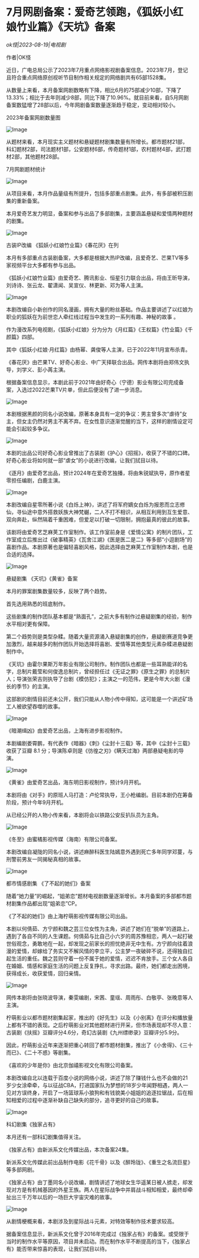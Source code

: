 # 7月网剧备案：爱奇艺领跑，《狐妖小红娘竹业篇》《天坑》备案

*ok怪|2023-08-19|电视剧*

作者|OK怪

近日，广电总局公示了2023年7月重点网络影视剧备案信息。2023年7月，登记且符合重点网络原创视听节目制作相关规定的网络剧共有65部1528集。

从数量上来看，本月备案网剧数略有下降，相比6月的75部减少10部，下降了13.33%；相比于去年则减少8部，同比下降了10.96%。就目前来看，自5月网剧备案数猛增了28部以后，今年网剧备案数量逐渐趋于稳定，变动相对较小。

2023年备案网剧数量图

![Image](https://mmbiz.qpic.cn/sz_mmbiz_jpg/Thf7MtZSy5LmOVSSJN4fiafkYGJpbjXlPlgf47jELoVzYrwqGNvibpwra8160skKFPrC0Re0Ad0siafTw59cU0jtA/640?wx_fmt=jpeg&wxfrom=13)

从题材来看，本月现实主义题材和悬疑题材剧集数量有所增长。都市题材21部，科幻题材2部，司法题材1部，公安题材6部，传奇题材1部，农村题材4部，武打题材2部，其他题材28部。

7月网剧题材统计

![Image](https://mmbiz.qpic.cn/sz_mmbiz_jpg/Thf7MtZSy5LmOVSSJN4fiafkYGJpbjXlPsQ9dSicMghnVKjzZkWV0d94UFRlGNj4yJPiczgibpaLU1XESIfUBXWibCw/640?wx_fmt=jpeg&wxfrom=5&wx_lazy=1&wx_co=1)

从项目来看，本月作品量级有所提升，包括多部重点剧集。此外，有多部被积压剧集的重新备案。

本月爱奇艺发力明显，备案和参与出品了多部剧集，主要涵盖悬疑和爱情两种题材的剧集。

![Image](https://mmbiz.qpic.cn/mmbiz_png/Thf7MtZSy5K5Tkyf8b8hrP3NfnsviakYylWrEpAL1w0oqvpENOT5kHsXicqRYQRJibNZ6Upseib0Zib5f3MegZ9zDbQ/640?wx_fmt=png&tp=wxpic&wxfrom=5&wx_lazy=1&wx_co=1)

古装IP改编 《狐妖小红娘竹业篇》《春花厌》在列

本月有多部重点古装剧备案，大多都是根据大热IP改编，且爱奇艺、芒果TV等多家视频平台大多都有参与出品。

《狐妖小红娘竹业篇》由爱奇艺、腾讯影业、恒星引力联合出品，将由王昕导演，刘诗诗、张云龙、翟潇闻、吴宣仪、林更新、邓为等人主演。

![Image](https://mmbiz.qpic.cn/sz_mmbiz_png/Thf7MtZSy5LmOVSSJN4fiafkYGJpbjXlPfMSeMZrKuuxrezC2cv2ANfNRVe2ehyeNbVOGRTVjnKtfCl6ApnCC2g/640?wx_fmt=png&wxfrom=5&wx_lazy=1&wx_co=1)

本剧改编自小新创作的同名漫画，拥有大量的粉丝基础。作品主要讲述了以红娘为职业的狐妖在为前世恋人牵红线过程当中发生的一系列有趣、神秘的故事 。

作为漫改系列电视剧，《狐妖小红娘》分为分为《月红篇》《王权篇》《竹业篇》《千颜篇》四部。

其中《狐妖小红娘·月红篇》由杨幂、龚俊等人主演，已于2022年11月宣布杀青。

《春花厌》由芒果TV、好奇心影业、中广天择联合出品。网传本剧将由郑伟文执导，刘学义、彭小苒主演。

根据备案信息显示，本剧此前于2021年由好奇心（宁德）影业有限公司完成备案，入选过2022芒果TV片单，但此后便没有了进一步消息。

![Image](https://mmbiz.qpic.cn/sz_mmbiz_png/Thf7MtZSy5LmOVSSJN4fiafkYGJpbjXlPURhHdrDI43UdoKCic7yvKWojDmV7HTuiaZduWuMqQpsqCFpVD46QoCzA/640?wx_fmt=png&wxfrom=5&wx_lazy=1&wx_co=1)

本剧根据黑颜的同名小说改编，原著本身具有一定的争议：男主曾多次“虐待”女主，但女主仍然对男主不离不弃。在女性意识逐渐觉醒的当下，这样的剧情设定可能会引起较多争议。

![Image](https://mmbiz.qpic.cn/sz_mmbiz_jpg/Thf7MtZSy5LmOVSSJN4fiafkYGJpbjXlPck6xPSqhOH48wnhsiavkoAvhwsuCo5IJSicL0M2D3eFnFg4zFgqMcUQQ/640?wx_fmt=jpeg&wxfrom=5&wx_lazy=1&wx_co=1)

本剧的出品公司好奇心影业曾推出了古装剧《护心》《招摇》，收获了不错的口碑。好奇心影业将如何就一部“虐女”的小说进行改编，让我们拭目以待。

《逐月》由爱奇艺出品，预计2024年在爱奇艺独播，将由朱锐斌执导，原作者星零担任编剧，白鹿主演。

![Image](https://mmbiz.qpic.cn/sz_mmbiz_png/Thf7MtZSy5LmOVSSJN4fiafkYGJpbjXlPL5Jn5xFc9mMWmMmQpDpft5tZwh99jfro7TiaaXscBh9XxRziaTxClk2w/640?wx_fmt=png&wxfrom=5&wx_lazy=1&wx_co=1)

本剧改编自星零所著小说《白烁上神》，讲述了将军府嫡女白烁为报恩而立志修仙，寻仙途中意外搭救妖族大神梵樾，二人不打不相识，从相互利用到互生爱意、双向奔赴，纵然隔着千重困难，但爱足以打破一切限制，拥抱最真的彼此的故事。

该剧将由爱奇艺芝麻荚工作室制作。该工作室前身是《爱情公寓》的制片团队，工作室成立后推出过《破事精英》《瓦舍江湖》《医是医二是二》等多部“小逗剧场”的喜剧作品。本剧原著也是偏轻喜剧风格，因此选择由芝麻荚工作室制作本剧，也是合适的选择。

![Image](https://mmbiz.qpic.cn/mmbiz_png/Thf7MtZSy5K5Tkyf8b8hrP3NfnsviakYyMAnff87gtknRnhcfmzhNiaQapwzkGich6miaAw869p4GweNHfQsOdQbhg/640?wx_fmt=png&tp=wxpic&wxfrom=5&wx_lazy=1&wx_co=1)

悬疑剧集 《天坑》《黄雀》备案

本月的罪案剧集数量较多，反映了两个趋势。

首先选用熟悉的班底制作。

这些剧集的制作团队基本都是“熟面孔”，之前大多有制作过悬疑剧集的经验，制作水平相对更有保障。

第二个趋势则是类型杂糅。随着大量资源涌入悬疑剧集的创作，悬疑剧赛道竞争更加激烈，越来越多的制作团队开始选择将喜剧、爱情等其他类型元素杂糅进悬疑剧制作中。

《天坑》由霍尔果斯万年影业有限公司制作。制作团队也都是一些耳熟能详的名字，总制片戴莹和何俊逸总制片，曾经担任过《无证之罪》《原生之罪》的总制片人；导演张荣吉则执导了台剧《模仿犯》；主演之一的范伟，更是今年大火剧《漫长的季节》的主演。

这部剧的剧情目前还未公开，我们只能从人物小传中得知，这可能是一个讲述矿场工人被欲望吞噬的故事。

![Image](https://mmbiz.qpic.cn/sz_mmbiz_png/Thf7MtZSy5LmOVSSJN4fiafkYGJpbjXlPI5VFdU8iaZaLBV5FDCP1tIsia0yZ59rLbUDrdYbqpkzB5SSop5BwhWTQ/640?wx_fmt=png&wxfrom=5&wx_lazy=1&wx_co=1)

《暗潮缉凶》由爱奇艺出品，上海有进步影视制作。

本剧编剧娄霄鹏，有代表作《暗器》《刺》《尘封十三载》等，其中《尘封十三载》收获了豆瓣 8.1 分；导演陈卓则是《彷徨之刃》《瞒天过海》两部悬疑电影的导演。

![Image](https://mmbiz.qpic.cn/sz_mmbiz_png/Thf7MtZSy5LmOVSSJN4fiafkYGJpbjXlPJQBgf7W7UkcTZwPMficpHXrHrA2Jhp3knaacKSge60c5ReJEibF5x14A/640?wx_fmt=png&wxfrom=5&wx_lazy=1&wx_co=1)

《黄雀》由爱奇艺出品，海东明日影视制作，预计9月开机。

本剧将由《对手》的原班人马打造：卢伦常执导，王小枪编剧。目前本剧仍在筹备阶段，预计今年9月开机。

从已经公开的人物小传来看，本剧将会以铁路公安反扒队员为主角。

![Image](https://mmbiz.qpic.cn/sz_mmbiz_png/Thf7MtZSy5LmOVSSJN4fiafkYGJpbjXlP9ypfJon7XJbYwPS5DPZamLWhHzvt1NNRicfFp6Zq3JDIYwjiaWica8MPg/640?wx_fmt=png&wxfrom=5&wx_lazy=1&wx_co=1)

《冬至》由蜜橘影视传媒（海南）有限公司备案。

本剧改编自凝陇的同名小说，讲述麻醉科医生陆嫣意外遇到死亡多年同学邓蔓，与刑警前男友一同揭秘真相的故事。

![Image](https://mmbiz.qpic.cn/mmbiz_png/Thf7MtZSy5K5Tkyf8b8hrP3NfnsviakYyavCfTj8DH8doSTZj0XUxkhRWhfEdudHPqlibIV2D1dCZnTd0Qg2Vuog/640?wx_fmt=png&tp=wxpic&wxfrom=5&wx_lazy=1&wx_co=1)

都市情感剧集 《了不起的她们》备案

随着“她力量”的崛起，“姐弟恋”题材电视剧数量逐渐增长。本月备案的多部都市题材剧集作品都出现“姐弟恋”CP。

《了不起的她们》由上海柠萌影视传媒有限公司出品。

本剧以何倩茹、方宁颜和魏之芸三位女性为主角，讲述了她们在“脱单”的道路上，遇到了各自不同的人生课题。何倩茹与比自己小六岁的周苏豫相恋，两人一起打破世俗观念，勇敢地在一起，却发现之前家长的担忧绝非无中生有。方宁颜向往着浪漫的爱情，却嫁给了务实又不解风情的李立平，公主梦一夜破碎不说，还得独自扛起生活的重任。魏之芸则守着一份不属于她的爱情，迟迟不肯放手。三个女人各自在婚姻、情感和家庭生活的问题上反复挣扎，寻求出路。最终，她们都走出困境，获得成长，收获爱情，回归亲情。

![Image](https://mmbiz.qpic.cn/sz_mmbiz_jpg/Thf7MtZSy5LmOVSSJN4fiafkYGJpbjXlPTCyicUJwiayicSr00vMIz3Rv1d0GAeOicSYEjDribVlniardlaSKgIBDmypw/640?wx_fmt=jpeg&wxfrom=5&wx_lazy=1&wx_co=1)

网传本剧将由张晓波导演，秦雯编剧，宋茜、童瑶、周雨彤、白敬亭、张晚意等人主演。

柠萌影业以都市题材剧集起家，推出的《好先生》以及《小别离》在评分和播放量上都有不错的表现。之后柠萌影业对其他题材进行开采，但市场表现却不尽人意：古装剧《扶摇》豆瓣评分4.6分，奇幻古装剧《九州缥缈录》豆瓣评分5.9分。

因此，柠萌影业近年来逐渐把重心转回了都市题材剧集，推出了《小舍得》、《三十而已》、《二十不惑》等剧集。

《喜欢的少年是你》由北京伽禧影视文化有限公司备案。

本剧改编自北以连载于百度小说的网络小说，讲述了除了赚钱什么也不会做的21岁少女涂牵牵，与以征战CBA，打进国家队为梦想的18岁少年闻野相遇，两人一见对方误终身，开启了一场篮球系小狼狗和有钱貌美小姐姐的追逐拉锯战，后在相知相爱的过程中逐渐补缺自己缺失的部分，追寻更好的自己的故事。

![Image](https://mmbiz.qpic.cn/mmbiz_png/Thf7MtZSy5K5Tkyf8b8hrP3NfnsviakYyYIXFx0QyPbuK5Ws0pSYhDXx2A1FRB72BKAKWKVAgs9xCcdKjnYyLBg/640?wx_fmt=png&tp=wxpic&wxfrom=5&wx_lazy=1&wx_co=1)

科幻剧集《独家占有》

本月还有一部科幻剧集值得关注。

《独家占有》由新派系文化传媒出品，本次备案24集。

新派系文化传媒此前出品制作电影《花千骨》以及《醉玲珑》、《重生之名流巨星》等多部网剧。

《独家占有》由丁墨同名小说改编，剧情讲述了地球女生华遥某日被人掳走，却发现对方是有机械基因的外星王族。两人在星际战争中并肩战斗相知相爱，最终却牵扯出三千万年以后的一场巨大宇宙灾难的故事。

![Image](https://mmbiz.qpic.cn/sz_mmbiz_jpg/Thf7MtZSy5LmOVSSJN4fiafkYGJpbjXlP57XkVriabQAxLOictmtxIDgNLebFbAZEsm77giacujW2WUM1XcBHSwWXw/640?wx_fmt=jpeg&wxfrom=5&wx_lazy=1&wx_co=1)

从剧情梗概来看，本剧涉及到星际战斗元素，对特效等制作技术要求较高。

据备案信息显示，新派系文化曾于2016年完成过《独家占有》的备案。或受限于当时的制作水平等原因，项目并未启动。而在制作水平不断提高的当下，《独家占有》能否带来惊喜的表现，让我们拭目以待。


